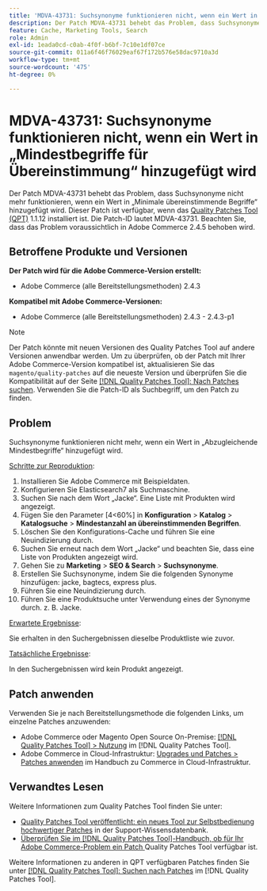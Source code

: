 ```yaml
---
title: 'MDVA-43731: Suchsynonyme funktionieren nicht, wenn ein Wert in „Mindestbegriffe für Übereinstimmung“ hinzugefügt wird'
description: Der Patch MDVA-43731 behebt das Problem, dass Suchsynonyme nicht mehr funktionieren, wenn ein Wert in „Minimale übereinstimmende Begriffe“ hinzugefügt wird. Dieser Patch ist verfügbar, wenn das [Quality Patches Tool (QPT)](https://experienceleague.adobe.com/en/docs/commerce-operations/tools/quality-patches-tool/quality-patches-tool-to-self-serve-quality-patches) 1.1.12 installiert ist. Die Patch-ID lautet MDVA-43731. Beachten Sie, dass das Problem voraussichtlich in Adobe Commerce 2.4.5 behoben wird.
feature: Cache, Marketing Tools, Search
role: Admin
exl-id: 1eada0cd-c0ab-4f0f-b6bf-7c10e1df07ce
source-git-commit: 011a6f46f76029eaf67f172b576e58dac9710a3d
workflow-type: tm+mt
source-wordcount: '475'
ht-degree: 0%

---
```


# MDVA-43731: Suchsynonyme funktionieren nicht, wenn ein Wert in „Mindestbegriffe für Übereinstimmung“ hinzugefügt wird

Der Patch MDVA-43731 behebt das Problem, dass Suchsynonyme nicht mehr funktionieren, wenn ein Wert in „Minimale übereinstimmende Begriffe“ hinzugefügt wird. Dieser Patch ist verfügbar, wenn das [Quality Patches Tool (QPT)](https://experienceleague.adobe.com/en/docs/commerce-operations/tools/quality-patches-tool/quality-patches-tool-to-self-serve-quality-patches) 1.1.12 installiert ist. Die Patch-ID lautet MDVA-43731. Beachten Sie, dass das Problem voraussichtlich in Adobe Commerce 2.4.5 behoben wird.

## Betroffene Produkte und Versionen

**Der Patch wird für die Adobe Commerce-Version erstellt:**

* Adobe Commerce (alle Bereitstellungsmethoden) 2.4.3

**Kompatibel mit Adobe Commerce-Versionen:**

* Adobe Commerce (alle Bereitstellungsmethoden) 2.4.3 - 2.4.3-p1

>[!NOTE]
>
>Der Patch könnte mit neuen Versionen des Quality Patches Tool auf andere Versionen anwendbar werden. Um zu überprüfen, ob der Patch mit Ihrer Adobe Commerce-Version kompatibel ist, aktualisieren Sie das `magento/quality-patches` auf die neueste Version und überprüfen Sie die Kompatibilität auf der Seite [[!DNL Quality Patches Tool]: Nach Patches suchen](https://experienceleague.adobe.com/en/docs/commerce-operations/tools/quality-patches-tool/quality-patches-tool-to-self-serve-quality-patches). Verwenden Sie die Patch-ID als Suchbegriff, um den Patch zu finden.

## Problem

Suchsynonyme funktionieren nicht mehr, wenn ein Wert in „Abzugleichende Mindestbegriffe“ hinzugefügt wird.

<u>Schritte zur Reproduktion</u>:

1. Installieren Sie Adobe Commerce mit Beispieldaten.
1. Konfigurieren Sie Elasticsearch7 als Suchmaschine.
1. Suchen Sie nach dem Wort „Jacke“. Eine Liste mit Produkten wird angezeigt.
1. Fügen Sie den Parameter [4&lt;60%] in **Konfiguration** > **Katalog** > **Katalogsuche** > **Mindestanzahl an übereinstimmenden Begriffen**.
1. Löschen Sie den Konfigurations-Cache und führen Sie eine Neuindizierung durch.
1. Suchen Sie erneut nach dem Wort „Jacke“ und beachten Sie, dass eine Liste von Produkten angezeigt wird.
1. Gehen Sie zu **Marketing** > **SEO &amp; Search** > **Suchsynonyme**.
1. Erstellen Sie Suchsynonyme, indem Sie die folgenden Synonyme hinzufügen: jacke, bagtecs, express plus.
1. Führen Sie eine Neuindizierung durch.
1. Führen Sie eine Produktsuche unter Verwendung eines der Synonyme durch. z. B. Jacke.

<u>Erwartete Ergebnisse</u>:

Sie erhalten in den Suchergebnissen dieselbe Produktliste wie zuvor.

<u>Tatsächliche Ergebnisse</u>:

In den Suchergebnissen wird kein Produkt angezeigt.

## Patch anwenden

Verwenden Sie je nach Bereitstellungsmethode die folgenden Links, um einzelne Patches anzuwenden:

* Adobe Commerce oder Magento Open Source On-Premise: [[!DNL Quality Patches Tool] > Nutzung](/help/tools/quality-patches-tool/usage.md) im [!DNL Quality Patches Tool].
* Adobe Commerce in Cloud-Infrastruktur: [Upgrades und Patches > Patches anwenden](https://experienceleague.adobe.com/docs/commerce-cloud-service/user-guide/develop/upgrade/apply-patches.html) im Handbuch zu Commerce in Cloud-Infrastruktur.

## Verwandtes Lesen

Weitere Informationen zum Quality Patches Tool finden Sie unter:

* [Quality Patches Tool veröffentlicht: ein neues Tool zur Selbstbedienung hochwertiger Patches](https://experienceleague.adobe.com/en/docs/commerce-operations/tools/quality-patches-tool/quality-patches-tool-to-self-serve-quality-patches) in der Support-Wissensdatenbank.
* [Überprüfen Sie im [!DNL Quality Patches Tool]-Handbuch, ob für Ihr Adobe Commerce-Problem ein Patch ](/help/tools/quality-patches-tool/patches-available-in-qpt/check-patch-for-magento-issue-with-magento-quality-patches.md) Quality Patches Tool verfügbar ist.

Weitere Informationen zu anderen in QPT verfügbaren Patches finden Sie unter [[!DNL Quality Patches Tool]: Suchen nach Patches](https://experienceleague.adobe.com/tools/commerce-quality-patches/index.html) im [!DNL Quality Patches Tool].
